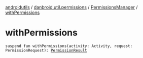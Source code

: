 [androidutils](../../index.md) / [danbroid.util.permissions](../index.md) / [PermissionsManager](index.md) / [withPermissions](./with-permissions.md)

# withPermissions

`suspend fun withPermissions(activity: Activity, request: PermissionRequest): `[`PermissionResult`](../-permission-result/index.md)